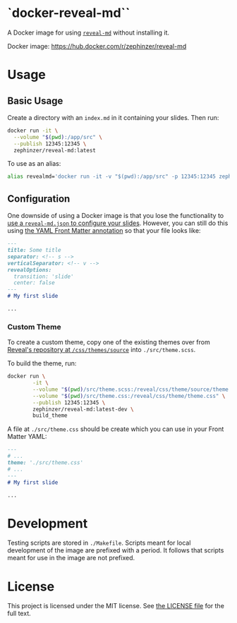 # `docker-reveal-md``
A Docker image for using [`reveal-md`](https://github.com/webpro/reveal-md) without installing it.

Docker image: https://hub.docker.com/r/zephinzer/reveal-md

# Usage
## Basic Usage
Create a directory with an `index.md` in it containing your slides. Then run:

```sh
docker run -it \
  --volume "$(pwd):/app/src" \
  --publish 12345:12345 \
  zephinzer/reveal-md:latest
```

To use as an alias:

```sh
alias revealmd='docker run -it -v "$(pwd):/app/src" -p 12345:12345 zephinzer/reveal-md:latest';
```


## Configuration
One downside of using a Docker image is that you lose the functionality to [use a `reveal-md.json` to configure your slides](https://github.com/webpro/reveal-md#reveal-md-options). However, you can still do this using [the YAML Front Matter annotation](https://github.com/webpro/reveal-md#yaml-front-matter) so that your file looks like:

```md
---
title: Some title
separator: <!-- s -->
verticalSeparator: <!-- v -->
revealOptions:
  transition: 'slide'
  center: false
---
# My first slide

...
```

### Custom Theme
To create a custom theme, copy one of the existing themes over from [Reveal's repository at `/css/themes/source`](https://github.com/hakimel/reveal.js/tree/master/css/theme/source) into `./src/theme.scss`.

To build the theme, run:

```sh
docker run \
		-it \
		--volume "$(pwd)/src/theme.scss:/reveal/css/theme/source/theme.scss" \
		--volume "$(pwd)/src/theme.css:/reveal/css/theme/theme.css" \
		--publish 12345:12345 \
		zephinzer/reveal-md:latest-dev \
		build_theme
```

A file at `./src/theme.css` should be create which you can use in your Front Matter YAML:

```markdown
---
# ...
theme: './src/theme.css'
# ...
---
# My first slide

...
```

# Development
Testing scripts are stored in `./Makefile`. Scripts meant for local development of the image are prefixed with a period. It follows that scripts meant for use in the image are not prefixed.

# License
This project is licensed under the MIT license. See [the LICENSE file](./LICENSE) for the full text.
